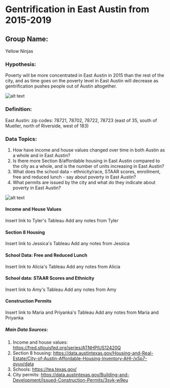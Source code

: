 # Gentrification in East Austin from 2015-2019


## Group Name: 
Yellow Ninjas

### Hypothesis: 
Poverty will be more concentrated in East Austin in 2015 than the rest of the city, and as time goes on the poverty level in East Austin will decrease as gentrification pushes people out of Austin altogether. 


![alt text](https://cartoonistgroup.com/properties/speedbump/art_images/cg595019b273ade.jpg)


### Definition: 
East Austin: zip codes: 78721, 78702, 78722, 78723 (east of 35, south of Mueller, north of Riverside, west of 183)

### Data Topics:
1. How have income and house values changed over time in both Austin as a whole and in East Austin? 
2. Is there more Section 8/affordable housing in East Austin compared to the city as a whole, and is the number of units increasing in East Austin? 
3. What does the school data – ethnicity/race, STAAR scores, enrollment, free and reduced lunch - say about poverty in East Austin?
4. What permits are issued by the city and what do they indicate about poverty in East Austin?


![alt text](https://i2.wp.com/jensorensen.com/wp-content/uploads/2013/04/gentrification.png?fit=600%2C616&ssl=1)


#### Income and House Values
Insert link to Tyler's Tableau
Add any notes from Tyler



#### Section 8 Housing
Insert link to Jessica's Tableau
Add any notes from Jessica



#### School Data: Free and Reduced Lunch
Insert link to Alicia's Tableau
Add any notes from Alicia



#### School data: STAAR Scores and Ethnicity
Insert link to Amy's Tableau
Add any notes from Amy



#### Construction Permits
Insert link to Maria and Priyanka's Tableau
Add any notes from Maria and Priyanka


##### Main Data Sources: 
1. Income and house values: https://fred.stlouisfed.org/series/ATNHPIUS12420Q
2. Section 8 housing: https://data.austintexas.gov/Housing-and-Real-Estate/City-of-Austin-Affordable-Housing-Inventory-AHI-/x5p7-qyuv/data
3. Schools: https://tea.texas.gov/
4. City permits: https://data.austintexas.gov/Building-and-Development/Issued-Construction-Permits/3syk-w9eu
